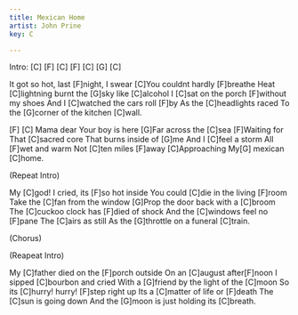 ```yaml
---
title: Mexican Home
artist: John Prine
key: C

---
```

Intro:
[C] [F] [C] [F] [C] [G] [C]

It got so hot, last [F]night, I swear
[C]You couldnt hardly [F]breathe
Heat [C]lightning burnt the [G]sky like [C]alcohol
I [C]sat on the porch [F]without my shoes
And I [C]watched the cars roll [F]by
As the [C]headlights raced
To the [G]corner of the kitchen [C]wall.

[F]        [C]
Mama dear Your boy is here
[G]Far across the [C]sea
[F]Waiting for That [C]sacred core
That burns inside of [G]me
And I [C]feel a storm
All [F]wet and warm
Not [C]ten miles [F]away
[C]Approaching My[G] mexican [C]home.

(Repeat Intro)

My [C]god! I cried, its [F]so hot inside
You could [C]die in the living [F]room
Take the [C]fan from the window
[G]Prop the door back with a [C]broom
The [C]cuckoo clock has [F]died of shock
And the [C]windows feel no [F]pane
The [C]airs as still As the [G]throttle on a funeral [C]train.

(Chorus)

(Reapeat Intro)

My [C]father died on the [F]porch outside
On an [C]august after[F]noon
I sipped [C]bourbon and cried
With a [G]friend by the light of the [C]moon
So its [C]hurry! hurry! [F]step right up
Its a [C]matter of life or [F]death
The [C]sun is going down
And the [G]moon is just holding its [C]breath.

